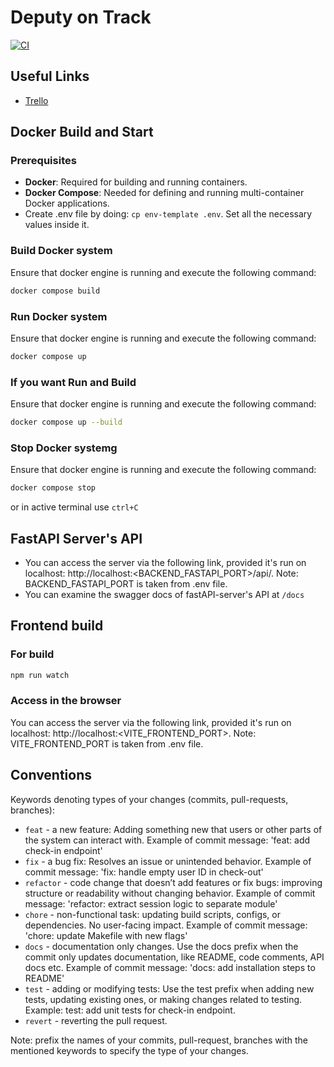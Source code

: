 # Deputy on Track
[![CI](https://github.com/The-Deputy-s-Dev-Party/deputy-on-track/actions/workflows/run_uts.yml/badge.svg)](https://github.com/The-Deputy-s-Dev-Party/deputy-on-track/actions/workflows/run_uts.yml)


## Useful Links
- [Trello](https://trello.com/b/oDkMzePx/deputy-on-track)

## Docker Build and Start

### Prerequisites
- **Docker**: Required for building and running containers.
- **Docker Compose**: Needed for defining and running multi-container Docker applications.
- Create .env file by doing: `cp env-template .env`. Set all the necessary values inside it.

### Build Docker system
Ensure that docker engine is running and execute the following command:
```bash
docker compose build
```

### Run Docker system
Ensure that docker engine is running and execute the following command:
```bash
docker compose up
```

### If you want Run and Build
Ensure that docker engine is running and execute the following command:
```bash
docker compose up --build
```

### Stop Docker systemg
Ensure that docker engine is running and execute the following command:
```bash
docker compose stop
```
or in active terminal use ```ctrl+C```

## FastAPI Server's API
- You can access the server via the following link, provided it's run on localhost: http://localhost:<BACKEND_FASTAPI_PORT>/api/. Note: BACKEND_FASTAPI_PORT is taken from .env file.
- You can examine the swagger docs of fastAPI-server's API at `/docs`

## Frontend build

### For build 
```bash
npm run watch
```

### Access in the browser
You can access the server via the following link, provided it's run on localhost: http://localhost:<VITE_FRONTEND_PORT>. Note: VITE_FRONTEND_PORT is taken from .env file.




## Conventions
Keywords denoting types of your changes (commits, pull-requests, branches):
- `feat` - a new feature: Adding something new that users or other parts of the system can interact with.
Example of commit message: 'feat: add check-in endpoint'
- `fix` - a bug fix: Resolves an issue or unintended behavior.
Example of commit message: 'fix: handle empty user ID in check-out'
- `refactor` - code change that doesn’t add features or fix bugs: improving structure or readability without changing behavior.
Example of commit message: 'refactor: extract session logic to separate module'
- `chore` - non-functional task: updating build scripts, configs, or dependencies. No user-facing impact.
Example of commit message: 'chore: update Makefile with new flags'
- `docs` - documentation only changes. Use the docs prefix when the commit only updates documentation, like README, code comments, API docs etc.
Example of commit message: 'docs: add installation steps to README'
- `test` - adding or modifying tests: Use the test prefix when adding new tests, updating existing ones, or making changes related to testing.
Example: test: add unit tests for check-in endpoint.
- `revert` - reverting the pull request.

Note: prefix the names of your commits, pull-request, branches with the mentioned keywords to specify the type of your changes.
